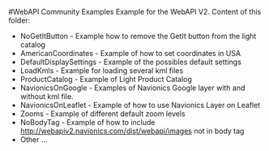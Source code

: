 #WebAPI Community Examples
Example for the WebAPI V2. Content of this folder:

* NoGetItButton - Example how to remove the GetIt button from the light catalog
* AmericanCoordinates - Example of how to set coordinates in USA
* DefaultDisplaySettings - Example of the possibles default settings
* LoadKmls - Example for loading several kml files
* ProductCatalog - Example of Light Product Catalog
* NavionicsOnGoogle - Examples of Navionics Google layer with and without kml file.
* NavionicsOnLeaflet - Example of how to use Navionics Layer on Leaflet
* Zooms - Example of different default zoom levels
* NoBodyTag - Example of how to include http://webapiv2.navionics.com/dist/webapi/images not in body tag
* Other ...
